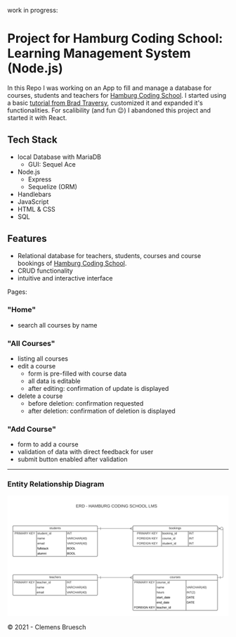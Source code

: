 work in progress: 
# Project for Hamburg Coding School: Learning Management System (Node.js)

In this Repo I was working on an App to fill and manage a database for courses, students and teachers for [Hamburg Coding School](https://hamburgcodingschool.com/).
I started using a basic [tutorial from Brad Traversy](https://www.youtube.com/watch?v=bOHysWYMZM0&list=PLillGF-RfqbZyLc9sMQ72_u3FW9fVxo1p), customized it and expanded it's functionalities.
For scalibility (and fun 😉) I abandoned this project and started it with React. 


## Tech Stack
- local Database with MariaDB
  - GUI: Sequel Ace
- Node.js
  - Express
  - Sequelize (ORM)
- Handlebars
- JavaScript
- HTML & CSS
- SQL

## Features
- Relational database for teachers, students, courses and course bookings of [Hamburg Coding School](https://hamburgcodingschool.com/).
- CRUD functionality
- intuitive and interactive interface

Pages:

### "Home"
- search all courses by name

### "All Courses"
- listing all courses
- edit a course
  - form is pre-filled with course data
  - all data is editable
  - after editing: confirmation of update is displayed
- delete a course
  - before deletion: confirmation requested
  - after deletion: confirmation of deletion is displayed


### "Add Course"
- form to add a course
- validation of data with direct feedback for user
- submit button enabled after validation

---
### Entity Relationship Diagram
![ERD - HAMBURG CODING SCHOOL LMS.png](/public/img/ERD-HAMBURG_CODING_SCHOOL_LMS.png)

&copy; 2021 - Clemens Bruesch